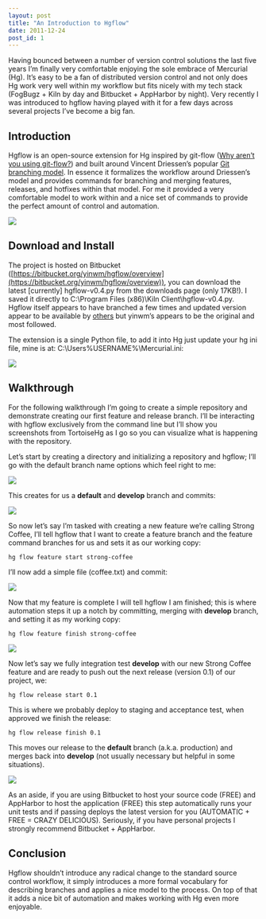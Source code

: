```yaml
---
layout: post
title: "An Introduction to Hgflow"
date: 2011-12-24
post_id: 1
---
```


Having bounced between a number of version control solutions the last five years I’m finally very comfortable enjoying the sole embrace of Mercurial (Hg). It’s easy to be a fan of distributed version control and not only does Hg work very well within my workflow but fits nicely with my tech stack (FogBugz + Kiln by day and Bitbucket + AppHarbor by night). Very recently I was introduced to hgflow having played with it for a few days across several projects I’ve become a big fan.

## Introduction

Hgflow is an open-source extension for Hg inspired by git-flow ([Why aren’t you using git-flow?](http://jeffkreeftmeijer.com/2010/why-arent-you-using-git-flow/)) and built around Vincent Driessen’s popular [Git branching model](http://nvie.com/posts/a-successful-git-branching-model). In essence it formalizes the workflow around Driessen’s model and provides commands for branching and merging features, releases, and hotfixes within that model. For me it provided a very comfortable model to work within and a nice set of commands to provide the perfect amount of control and automation.

[![](https://andy.azureedge.net/blog/nvie-branching-model-636217954118887779.jpg)](http://nvie.com/posts/a-successful-git-branching-model)

## Download and Install

The project is hosted on Bitbucket ([https://bitbucket.org/yinwm/hgflow/overview](https://bitbucket.org/yinwm/hgflow/overview)), you can download the latest [currently] hgflow-v0.4.py from the downloads page (only 17KB!). I saved it directly to C:\Program Files (x86)\Kiln Client\hgflow-v0.4.py. Hgflow itself appears to have branched a few times and updated version appear to be available by [others](https://bitbucket.org/yujiewu/hgflow/overview) but yinwm’s appears to be the original and most followed.

The extension is a single Python file, to add it into Hg just update your hg ini file, mine is at: C:\Users\%USERNAME%\Mercurial.ini:

![](https://andy.azureedge.net/blog/2011-12-22-10-16-30-am-636217954078314415.png)

## Walkthrough

For the following walkthrough I’m going to create a simple repository and demonstrate creating our first feature and release branch. I’ll be interacting with hgflow exclusively from the command line but I’ll show you screenshots from TortoiseHg as I go so you can visualize what is happening with the repository.

Let’s start by creating a directory and initializing a repository and hgflow; I’ll go with the default branch name options which feel right to me:

![](https://andy.azureedge.net/blog/2011-12-26-4-14-04-pm-636217954094919318.png)

This creates for us a **default** and **develop** branch and commits:

![](https://andy.azureedge.net/blog/2011-12-26-4-17-07-pm-636217954100114945.png)

So now let’s say I’m tasked with creating a new feature we’re calling Strong Coffee, I’ll tell hgflow that I want to create a feature branch and the feature command branches for us and sets it as our working copy:

```shell
hg flow feature start strong-coffee
```

I’ll now add a simple file (coffee.txt) and commit:

![](https://andy.azureedge.net/blog/2011-12-26-4-20-24-pm-636217954106376336.png)

Now that my feature is complete I will tell hgflow I am finished; this is where automation steps it up a notch by committing, merging with **develop** branch, and setting it as my working copy:

```
hg flow feature finish strong-coffee
```

![](https://andy.azureedge.net/blog/2011-12-26-4-22-19-pm-636217954109774859.png)

Now let’s say we fully integration test **develop** with our new Strong Coffee feature and are ready to push out the next release (version 0.1) of our project, we:

```
hg flow release start 0.1
```

This is where we probably deploy to staging and acceptance test, when approved we finish the release:

```
hg flow release finish 0.1
```

This moves our release to the **default** branch (a.k.a. production) and merges back into **develop** (not usually necessary but helpful in some situations).

![](https://andy.azureedge.net/blog/2011-12-26-4-30-05-pm-636217954113694592.png)

As an aside, if you are using Bitbucket to host your source code (FREE) and AppHarbor to host the application (FREE) this step automatically runs your unit tests and if passing deploys the latest version for you (AUTOMATIC + FREE = CRAZY DELICIOUS). Seriously, if you have personal projects I strongly recommend Bitbucket + AppHarbor.

## Conclusion

Hgflow shouldn’t introduce any radical change to the standard source control workflow, it simply introduces a more formal vocabulary for describing branches and applies a nice model to the process. On top of that it adds a nice bit of automation and makes working with Hg even more enjoyable.